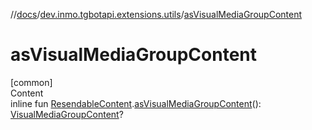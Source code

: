 //[docs](../../index.md)/[dev.inmo.tgbotapi.extensions.utils](index.md)/[asVisualMediaGroupContent](as-visual-media-group-content.md)



# asVisualMediaGroupContent  
[common]  
Content  
inline fun [ResendableContent](../dev.inmo.tgbotapi.types.message.content.abstracts/-resendable-content/index.md).[asVisualMediaGroupContent](as-visual-media-group-content.md)(): [VisualMediaGroupContent](../dev.inmo.tgbotapi.types.message.content.abstracts/-visual-media-group-content/index.md)?  



